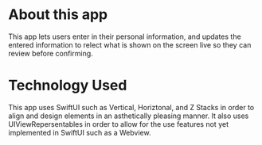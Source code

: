# About this app
This app lets users enter in their personal information, and updates the entered information to relect what is shown on the screen live so they can review before confirming.

# Technology Used
This app uses SwiftUI such as Vertical, Horiztonal, and Z Stacks in order to align and design elements in an asthetically pleasing manner. It also uses UIViewRepersentables in order to allow for the use features not yet implemented in SwiftUI such as a Webview.
